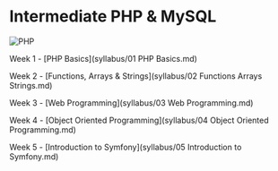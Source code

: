 Intermediate PHP & MySQL
========================
![PHP](http://thedeveloperworldisyours.com/wp-content/uploads/php.png "PHP")

Week 1 - [PHP Basics](syllabus/01 PHP Basics.md)

Week 2 - [Functions, Arrays & Strings](syllabus/02 Functions Arrays Strings.md)

Week 3 - [Web Programming](syllabus/03 Web Programming.md)

Week 4 - [Object Oriented Programming](syllabus/04 Object Oriented Programming.md)

Week 5 - [Introduction to Symfony](syllabus/05 Introduction to Symfony.md)
